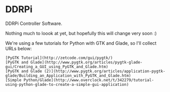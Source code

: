 DDRPi
=====

DDRPi Controller Software.

Nothing much to loook at yet, but hopefully this will change very soon :)

We're using a few tutorials for Python with GTK and Glade, so I'll collect URLs below:

	[PyGTK Tutorial](http://zetcode.com/gui/pygtk/)
	[PyGTK and Glade](http://www.pygtk.org/articles/pygtk-glade-gui/Creating_a_GUI_using_PyGTK_and_Glade.htm)
	[PyGTK and Glade (2)](http://www.pygtk.org/articles/application-pygtk-glade/Building_an_Application_with_PyGTK_and_Glade.htm)
	[Simple Python/Glade](http://www.overclock.net/t/342279/tutorial-using-python-glade-to-create-a-simple-gui-application)
	
	
